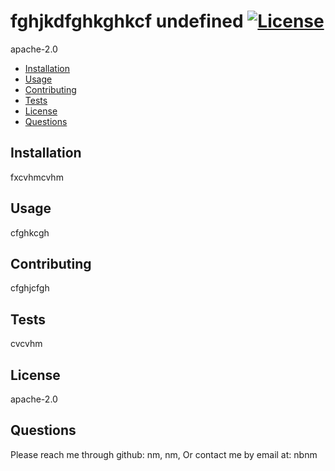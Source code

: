 
# fghjkdfghkghkcf undefined [![License](https://img.shields.io/badge/License-Apache_2.0-blue.svg)](https://opensource.org/licenses/Apache-2.0)

apache-2.0
    
- [Installation](#installation)
- [Usage](#usage)
- [Contributing](#contributing)
- [Tests](#tests)
- [License](#license)
- [Questions](#questions)

## Installation
fxcvhmcvhm

## Usage
cfghkcgh

## Contributing
cfghjcfgh

## Tests

cvcvhm

## License
apache-2.0

## Questions
Please reach me through github: nm, nm,
Or contact me by email at: nbnm


